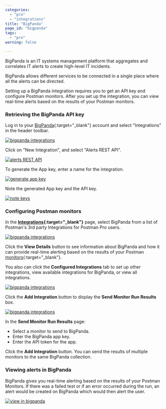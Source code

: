```yaml
---
categories:
  - "pro"
  - "integrations"
title: "BigPanda"
page_id: "bigpanda"
tags: 
  - "pro"
warning: false

---
```

BigPanda is an IT systems management platform that aggregates and correlates IT alerts to create high-level IT incidents.

BigPanda allows different services to be connected in a single place where all the alerts can be directed.

Setting up a BigPanda integration requires you to get an API key and configure Postman monitors. After you set up the integration, you can view real-time alerts based on the results of your Postman monitors.


### Retrieving the BigPanda API key

Log in to your [BigPanda](https://bigpanda.io/){:target="_blank"} account and select "Integrations" in the header toolbar.

[![bigpanda integrations](https://s3.amazonaws.com/postman-static-getpostman-com/postman-docs/58834801.png)](https://s3.amazonaws.com/postman-static-getpostman-com/postman-docs/58834801.png)

Click on "New Integration", and select "Alerts REST API".

[![alerts REST API](https://s3.amazonaws.com/postman-static-getpostman-com/postman-docs/58834897.png)](https://s3.amazonaws.com/postman-static-getpostman-com/postman-docs/58834897.png)

To generate the App key, enter a name for the integration.

[![generate app key](https://s3.amazonaws.com/postman-static-getpostman-com/postman-docs/58834937.png)](https://s3.amazonaws.com/postman-static-getpostman-com/postman-docs/58834937.png)

Note the generated App key and the API key.

[![note keys](https://s3.amazonaws.com/postman-static-getpostman-com/postman-docs/58835014.png)](https://s3.amazonaws.com/postman-static-getpostman-com/postman-docs/58835014.png)

### Configuring Postman monitors

In the **[Integrations](https://app.getpostman.com/dashboard/integrations){:target="_blank"}** page, select BigPanda from a list of Postman's 3rd party Integrations for Postman Pro users.

[![bigpanda integrations](https://s3.amazonaws.com/postman-static-getpostman-com/postman-docs/integrations_bigPanda.png)](https://s3.amazonaws.com/postman-static-getpostman-com/postman-docs/integrations_bigPanda.png)

Click the **View Details** button to see information about BigPanda and how it can provide real-time alerting based on the results of your Postman [monitors](https://www.getpostman.com/docs/postman/monitors/intro_monitors){:target="_blank"}. 

You also can click the **Configured Integrations** tab to set up other integrations, view available integrations for BigPanda, or view all integrations.

[![bigpanda integrations](https://s3.amazonaws.com/postman-static-getpostman-com/postman-docs/integrations_bigPanda_details1.png)](https://s3.amazonaws.com/postman-static-getpostman-com/postman-docs/integrations_bigPanda_details1.png)

Click the **Add Integration** button to display the **Send Monitor Run Results** box.

[![bigpanda integrations](https://s3.amazonaws.com/postman-static-getpostman-com/postman-docs/integrations_BigPanda_sendMonitor1.png)](https://s3.amazonaws.com/postman-static-getpostman-com/postman-docs/integrations_BigPanda_sendMonitor1.png)

In the **Send Monitor Run Results** page:
* Select a monitor to send to BigPanda.
* Enter the BigPanda app key.
* Enter the API token for the app.

Click the **Add Integration** button. 
You can send the results of multiple monitors to the same BigPanda collection.

### Viewing alerts in BigPanda

BigPanda gives you real-time alerting based on the results of your Postman Monitors. If there was a failed test or if an error occurred during the run, an alert would be created on BigPanda which would then alert the user.

[![view in bigpanda](https://s3.amazonaws.com/postman-static-getpostman-com/postman-docs/58835364.png)](https://s3.amazonaws.com/postman-static-getpostman-com/postman-docs/58835364.png)
